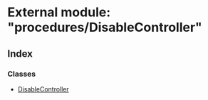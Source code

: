 # External module: "procedures/DisableController"

## Index

### Classes

* [DisableController](../classes/_procedures_disablecontroller_.disablecontroller.md)
